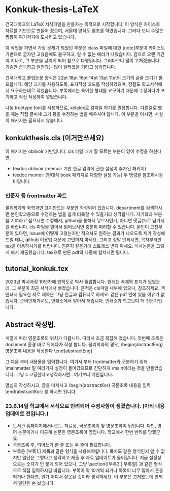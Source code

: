 # Konkuk-thesis-LaTeX
건국대학교의 LaTeX 서식파일을 만들자는 목적으로 시작합니다. 이 양식은 카이스트 자료를 기반으로 만들어 졌으며, 서울대 양식도 참조를 하였습니다. 그러다 보니 수많은 짬뽕이 여기저기에 도사리고 있습니다.  

이 작업을 하면서 가장 문제가 되었던 부분은 class 파일에 대한 [note]부분이 카이스트 기반으로 글자만 고쳤음에도 불구하고, 알 수 없는 에러가 나왔습니다. 참으로 오랜 기간이 지나고, 그 부분을 날리게 되어 참으로 다행입니다. 그러다보니 많이 고쳐졌습니다. 기술만 습득하고 원안과는 많이 달라졌을 거라고 생각합니다. 

건국대학교 졸업논문 양식은 22pt 18pt 16pt 14pt 13pt 11pt의 크기의 글꼴 크기가 필요합니다. 
해당 크기를 사용하도록, 표지작성 코드를 작성하였으며, 장절도 학교서식에서 요구하는데로 적었습니다. 부록에서는 특이한 형태를 요구하기 때문에 수정하다가 포기하고 직접 작성하여 넣었습니다. 

나눔 truetype font를 사용하므로, xelatex로 컴파일 하기를 권장합니다. 다른걸로 했을 때는 직접 글씨체 크기 등을 수정하는 법을 배우셔야 합니다. 이 부분을 아시면, 사실 이 패키지는 필요하지 않습니다.

## konkukthesis.cls (이거만쓰세요)
이 패키지는 oblivoir 기반입니다. cls 파일 내에 잘 모르는 부분이 있어 수정을 하신다면, 
- texdoc oblivoir (memoir 기반 한글 입력에 관한 설정이 추가된 패키지)
- texdoc memoir (현대식 book 패키지로 다양한 설정 가능)
두 명령을 참조하시길 바랍니다. 

### 인준지 등 frontmatter 파트 
물리학과와 화학과만 표지만드는  부분만 작성되어 있습니다. department를 검색하시면 본인학과용으로 수정하는 법을 쉽게 터득할 수 있을거라 생각합니다. 
자기학과 부분을 기여하고 싶으시면 수정해서, github을 통해서 넣으시던가, 아니면 댓글(?)로 남기시길 바랍니다.
cls 파일을 열어서 읽어보시면 충분히 따라할 수 있습니다.
본인이 고친부분이 있다면, Issue에 어떻게 고쳤는지만 적으셔도 원하는 결과가 나오도록 제가 작성해드릴 테니, github 이용법 때문에 고민하지 마세요. 
  그리고 정말 안되시면, 목차부터만 tex을 이용하시기를 바랍니다. 인준지 같은거에 스트레스 받지 마세요. 석사논문을 그렇게 해서 제출했습니다. tex으로 만든 pdf와 나중에 합치시면 됩니다. 
  


## tutorial_konkuk.tex
2023년 박사과정 10년차에 만학도로 박사 졸업합니다. 원래는 속제목 표지가 있었는데, 그 부분이 최근 서식에서 빠졌습니다. 흔적은 cls파일 내부에 있으니, 참조하세요. 
책 인쇄시 필요한 세로 제목은 그냥 한글과 컴퓨터로 하세요. 같은 pdf 안에 있을 이유가 없습니다. 준비안해가셔도, 인쇄소에서 알아서 해줍니다. 인쇄소가 학교보다 더 전문가입니다. 

## Abstract 작성법. 
계열에 따라  영문초록의 위치가 다릅니다. 
따라서 조금 복잡해 졌습니다. 
첫번째 초록은 document 환경 바로 뒤에다가 작성 합니다. 
물리학과의 경우, 
\begin{abstractEng}
영문초록 내용을 작성한다 
\end{abstractEng}

그 다음 부터 내용물을 입력합니다. 여기서 부터 frontmatter와 구분하기 위해 \mainmatter 밑 여러가지 설정이 들어갔으므로 간단하게 \main이라는 것을 만들었습니다. 그냥 c 코딩한다고생각하시면.. 여기부터 메인입니다. 

열심히 작성하시고, 글을 마치시고 
\begin{abstractKor}
국문초록 내용을 입력 
\end{abstractKor}
를 하시면 됩니다. 

### 23.6.14일 학교에서 서식으로 반려되어 수정사항이 생겼습니다. (아직 내용 업데이트 전입니다.)
  - 도서관 홈페이지에서나오는 자료상, 국문초록이 앞 영문초록이 뒤입니다. 다만, 영어 논문이거나 이공계 논문은 영문초록이 앞입니다. 학교에서 한번 반려를 당했군요.
  - 국문초록 후, 띄어쓰기 한 줄 또는 두 줄이 필요합니다.
  - 부록은 [부록1.] 제목과 같은 형식을 사용해야합니다. 목차도 같은 형식인지 알 수 없지만 일단은 그렇다고 생각하고 제출 후 자료 업데이트가 들어갑니다. 지금 설정상으로는 숫자가 안 붙게 되어 있으니, 그냥 \section{[부록3.] 부록절} 과 같은 형식으로 직접 입력하시길 바랍니다. 부록이 막 10개씩 되거나 목록이 너무 많아서 혼동되거나 한다면, 뭔가 어디서 잘못된 것이라 생각하세요. 이 부분은 고쳐봤는데 안되서 일단은 손 놨습니다. 

